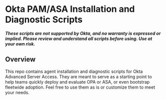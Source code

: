 # Okta PAM/ASA Installation and Diagnostic Scripts

**_These scripts are not supported by Okta, and no warranty is expressed or implied.  Please review and understand all scripts before using.  Use at your own risk._**

## Overview

This repo contains agent installation and diagnostic scripts for Okta Advanced Server Access.  They are meant to serve as a starting point to help teams quickly deploy and evaluate OPA or ASA, or even bootstrap fleetwide adoption.  Feel free to use them as is or customize them to meet your needs.  
